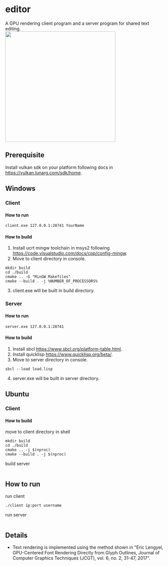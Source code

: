 # editor
A GPU rendering client program and a server program for shared text editing.\
<img src="https://github.com/chae1/editor/assets/29856486/381a0c16-9729-460f-9a82-04df2de4760d" width="350">

## Prerequisite
Install vulkan sdk on your platform following docs in https://vulkan.lunarg.com/sdk/home.

## Windows
### Client
#### How to run
```
client.exe 127.0.0.1:20741 YourName
```
#### How to build
1. Install ucrt mingw toolchain in msys2 following https://code.visualstudio.com/docs/cpp/config-mingw.
2. Move to client directory in console.
```console
mkdir build
cd ./build
cmake .. -G "MinGW Makefiles"
cmake --build . -j %NUMBER_OF_PROCESSORS%
```
3. client.exe will be built in build directory.
### Server
#### How to run
```
server.exe 127.0.0.1:20741
```
#### How to build
1. Install sbcl https://www.sbcl.org/platform-table.html.
2. Install quicklisp https://www.quicklisp.org/beta/.
3. Move to server directory in console.
```console
sbcl --load load.lisp
```
4. server.exe will be built in server directory.
## Ubuntu
### Client
#### How to build
move to client directory in shell
```console
mkdir build
cd ./build
cmake .. -j $(nproc)
cmake --build . -j $(nproc)
```
build server
```console
```
## How to run
run client
```console
./client ip:port username
```
run server
```console
```

## Details
* Text rendering is implemented using the method shown in "Eric Lengyel, GPU-Centered Font Rendering Directly from Glyph Outlines, Journal of Computer Graphics Techniques (JCGT), vol. 6, no. 2, 31-47, 2017".
  
